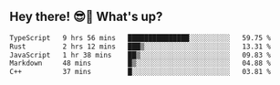 ## Hey there! 😎👋 What's up?

<!--START_SECTION:waka-->

```txt
TypeScript   9 hrs 56 mins   ███████████████░░░░░░░░░░   59.75 %
Rust         2 hrs 12 mins   ███▒░░░░░░░░░░░░░░░░░░░░░   13.31 %
JavaScript   1 hr 38 mins    ██▒░░░░░░░░░░░░░░░░░░░░░░   09.83 %
Markdown     48 mins         █▒░░░░░░░░░░░░░░░░░░░░░░░   04.88 %
C++          37 mins         █░░░░░░░░░░░░░░░░░░░░░░░░   03.81 %
```

<!--END_SECTION:waka-->
